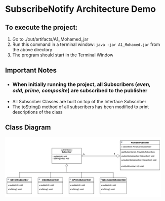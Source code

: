 # SubscribeNotify Architecture Demo

## To execute the project: 
1) Go to ./out/artifacts/A1_Mohamed_jar
2) Run this command in a terminal window: `java -jar A1_Mohamed.jar` from the above directory
3) The program should start in the Terminal Window

## Important Notes
- ### When initially running the project, all Subscribers (*even, odd, prime, composite*) are subscribed to the publisher
- All Subscriber Classes are built on top of the Interface Subscriber
- The toString() method of all subscribers has been modified to print descriptions of the class

## Class Diagram

![](/ClassDiagram/ClassDiagram.png "Class Diagram")



